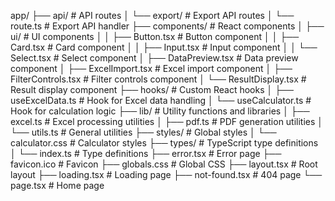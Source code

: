 app/
├── api/                  # API routes
│   └── export/           # Export API routes
│       └── route.ts      # Export API handler
├── components/           # React components
│   ├── ui/               # UI components
│   │   ├── Button.tsx    # Button component
│   │   ├── Card.tsx      # Card component
│   │   ├── Input.tsx     # Input component
│   │   └── Select.tsx    # Select component
│   ├── DataPreview.tsx   # Data preview component
│   ├── ExcelImport.tsx   # Excel import component
│   ├── FilterControls.tsx # Filter controls component
│   └── ResultDisplay.tsx  # Result display component
├── hooks/                # Custom React hooks
│   ├── useExcelData.ts   # Hook for Excel data handling
│   └── useCalculator.ts  # Hook for calculation logic
├── lib/                  # Utility functions and libraries
│   ├── excel.ts          # Excel processing utilities
│   ├── pdf.ts            # PDF generation utilities
│   └── utils.ts          # General utilities
├── styles/               # Global styles
│   └── calculator.css    # Calculator styles
├── types/                # TypeScript type definitions
│   └── index.ts          # Type definitions
├── error.tsx             # Error page
├── favicon.ico           # Favicon
├── globals.css           # Global CSS
├── layout.tsx            # Root layout
├── loading.tsx           # Loading page
├── not-found.tsx         # 404 page
└── page.tsx              # Home page
